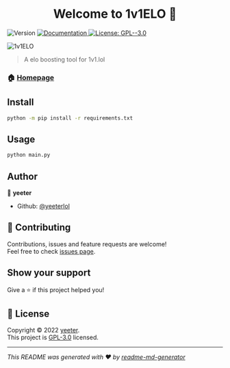 <h1 align="center">Welcome to 1v1ELO 👋</h1>
<p>
  <img alt="Version" src="https://img.shields.io/badge/version-1.0.0-blue.svg?cacheSeconds=2592000" />
  <a href="https://github.com/yeeterlol/1v1ELO/wiki" target="_blank">
    <img alt="Documentation" src="https://img.shields.io/badge/documentation-yes-brightgreen.svg" />
  </a>
  <a href="https://github.com/yeeterlol/1v1ELO/blob/main/LICENSE" target="_blank">
    <img alt="License: GPL--3.0" src="https://img.shields.io/badge/License-GPL--3.0-yellow.svg" />
  </a>
</p>
<img align="center" alt="1v1ELO" src="https://raw.githubusercontent.com/yeeterlol/1v1ELO/main/assets/assets.png" />

> A elo boosting tool for 1v1.lol

### 🏠 [Homepage](https://github.com/yeeterlol/1v1ELO/#readme)

## Install

```sh
python -m pip install -r requirements.txt
```

## Usage

```sh
python main.py
```

## Author

👤 **yeeter**

* Github: [@yeeterlol](https://github.com/yeeterlol)

## 🤝 Contributing

Contributions, issues and feature requests are welcome!<br />Feel free to check [issues page](https://github.com/yeeterlol/1v1ELO/issues). 

## Show your support

Give a ⭐️ if this project helped you!

## 📝 License

Copyright © 2022 [yeeter](https://github.com/yeeterlol).<br />
This project is [GPL-3.0](https://github.com/yeeterlol/1v1ELO/blob/main/LICENSE) licensed.

***
_This README was generated with ❤️ by [readme-md-generator](https://github.com/kefranabg/readme-md-generator)_
